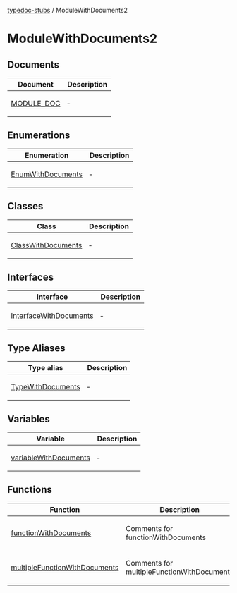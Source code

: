 [typedoc-stubs](README.md) / ModuleWithDocuments2

# ModuleWithDocuments2

## Documents

<table>
<thead>
<tr>
<th>Document</th>
<th>Description</th>
</tr>
</thead>
<tbody>
<tr>
<td>

[MODULE\_DOC](ModuleWithDocuments2.Document.MODULE_DOC.md)

</td>
<td>

&hyphen;

</td>
</tr>
</tbody>
</table>

## Enumerations

<table>
<thead>
<tr>
<th>Enumeration</th>
<th>Description</th>
</tr>
</thead>
<tbody>
<tr>
<td>

[EnumWithDocuments](ModuleWithDocuments2.Enumeration.EnumWithDocuments.md)

</td>
<td>

&hyphen;

</td>
</tr>
</tbody>
</table>

## Classes

<table>
<thead>
<tr>
<th>Class</th>
<th>Description</th>
</tr>
</thead>
<tbody>
<tr>
<td>

[ClassWithDocuments](ModuleWithDocuments2.Class.ClassWithDocuments.md)

</td>
<td>

&hyphen;

</td>
</tr>
</tbody>
</table>

## Interfaces

<table>
<thead>
<tr>
<th>Interface</th>
<th>Description</th>
</tr>
</thead>
<tbody>
<tr>
<td>

[InterfaceWithDocuments](ModuleWithDocuments2.Interface.InterfaceWithDocuments.md)

</td>
<td>

&hyphen;

</td>
</tr>
</tbody>
</table>

## Type Aliases

<table>
<thead>
<tr>
<th>Type alias</th>
<th>Description</th>
</tr>
</thead>
<tbody>
<tr>
<td>

[TypeWithDocuments](ModuleWithDocuments2.TypeAlias.TypeWithDocuments.md)

</td>
<td>

&hyphen;

</td>
</tr>
</tbody>
</table>

## Variables

<table>
<thead>
<tr>
<th>Variable</th>
<th>Description</th>
</tr>
</thead>
<tbody>
<tr>
<td>

[variableWithDocuments](ModuleWithDocuments2.Variable.variableWithDocuments.md)

</td>
<td>

&hyphen;

</td>
</tr>
</tbody>
</table>

## Functions

<table>
<thead>
<tr>
<th>Function</th>
<th>Description</th>
</tr>
</thead>
<tbody>
<tr>
<td>

[functionWithDocuments](ModuleWithDocuments2.Function.functionWithDocuments.md)

</td>
<td>

Comments for functionWithDocuments

</td>
</tr>
<tr>
<td>

[multipleFunctionWithDocuments](ModuleWithDocuments2.Function.multipleFunctionWithDocuments.md)

</td>
<td>

Comments for multipleFunctionWithDocuments

</td>
</tr>
</tbody>
</table>

